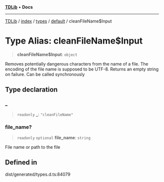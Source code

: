[**TDLib**](../../../../../../README.md) • **Docs**

***

[TDLib](../../../../../../modules.md) / [index](../../../../../README.md) / [types](../../../README.md) / [default](../README.md) / cleanFileName$Input

# Type Alias: cleanFileName$Input

> **cleanFileName$Input**: `object`

Removes potentially dangerous characters from the name of a file. The encoding of the file name is supposed to be UTF-8. Returns an empty string on failure. Can be called synchronously

## Type declaration

### \_

> `readonly` **\_**: `"cleanFileName"`

### file\_name?

> `readonly` `optional` **file\_name**: `string`

File name or path to the file

## Defined in

dist/generated/types.d.ts:84079
